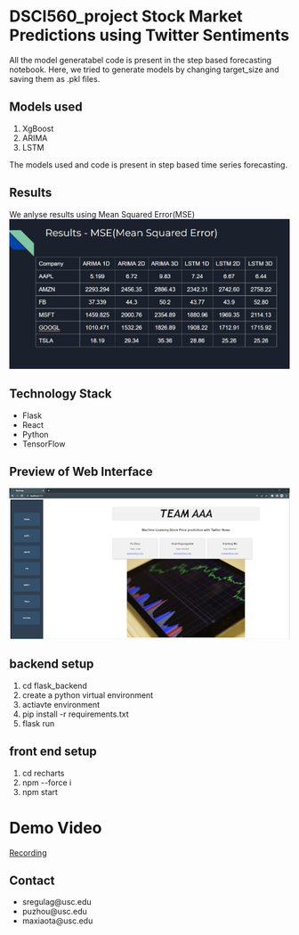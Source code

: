 # DSCI560_project Stock Market Predictions using Twitter Sentiments
All the model generatabel code is present in the step based forecasting notebook. Here, we tried to generate models by changing target_size and saving them as .pkl files.

## Models used
<ol>
<li>XgBoost</li>
<li>ARIMA</li>
<li>LSTM</li>
</ol>

The models used and code is present in step based time series forecasting.

## Results

We anlyse results using Mean Squared Error(MSE)
![Results](/images/results.jpg?raw=true "Results of MSE")


## Technology Stack
<ul>
  <li>Flask</li>
  <li>React</li>
  <li>Python</li>
  <li>TensorFlow</li>
</ul>

## Preview of Web Interface
![Preview](/images/home_page.jpg?raw=true "Home Page")

## backend setup
<ol>
<li>cd flask_backend</li>
<li>create a python virtual environment</li>
<li>actiavte environment</li>
<li>pip install -r requirements.txt</li>
<li>flask run</li>
</ol>

## front end setup
<ol>
<li>cd recharts</li>

<li>npm --force i</li>

<li>npm start</li>
</ol>


# Demo Video
[Recording](https://drive.google.com/file/d/17fE381ZG2n49Ufh2A5mNv--CV-pXpqRS/view?usp=sharing)

## Contact
<ul>
  <li>sregulag@usc.edu</li>
  <li>puzhou@usc.edu</li>
  <li>maxiaota@usc.edu</li>
</ul>
